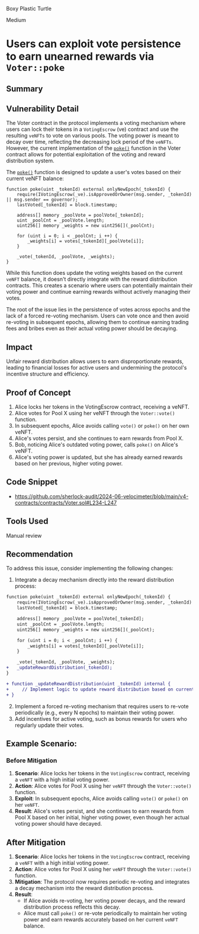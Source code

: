 Boxy Plastic Turtle

Medium

# Users can exploit vote persistence to earn unearned rewards via `Voter::poke`

## Summary

## Vulnerability Detail

The Voter contract in the protocol implements a voting mechanism where users can lock their tokens in a `VotingEscrow` (ve) contract and use the resulting `veNFTs` to vote on various pools. The voting power is meant to decay over time, reflecting the decreasing lock period of the `veNFTs`. However, the current implementation of the [`poke()`](https://github.com/sherlock-audit/2024-06-velocimeter/blob/main/v4-contracts/contracts/Voter.sol#L234-L247) function in the Voter contract allows for potential exploitation of the voting and reward distribution system.

The [`poke()`](https://github.com/sherlock-audit/2024-06-velocimeter/blob/main/v4-contracts/contracts/Voter.sol#L234-L247) function is designed to update a user's votes based on their current veNFT balance:

```solidity
function poke(uint _tokenId) external onlyNewEpoch(_tokenId) {
    require(IVotingEscrow(_ve).isApprovedOrOwner(msg.sender, _tokenId) || msg.sender == governor);
    lastVoted[_tokenId] = block.timestamp;

    address[] memory _poolVote = poolVote[_tokenId];
    uint _poolCnt = _poolVote.length;
    uint256[] memory _weights = new uint256[](_poolCnt);

    for (uint i = 0; i < _poolCnt; i ++) {
        _weights[i] = votes[_tokenId][_poolVote[i]];
    }

    _vote(_tokenId, _poolVote, _weights);
}
```

While this function does update the voting weights based on the current `veNFT` balance, it doesn't directly integrate with the reward distribution contracts. This creates a scenario where users can potentially maintain their voting power and continue earning rewards without actively managing their votes.

The root of the issue lies in the persistence of votes across epochs and the lack of a forced re-voting mechanism. Users can vote once and then avoid re-voting in subsequent epochs, allowing them to continue earning trading fees and bribes even as their actual voting power should be decaying.

## Impact

Unfair reward distribution allows users to earn disproportionate rewards, leading to financial losses for active users and undermining the protocol's incentive structure and efficiency.

## Proof of Concept
1. Alice locks her tokens in the VotingEscrow contract, receiving a veNFT.
2. Alice votes for Pool X using her veNFT through the `Voter::vote()` function.
3. In subsequent epochs, Alice avoids calling `vote()` or `poke()` on her own veNFT.
4. Alice's votes persist, and she continues to earn rewards from Pool X.
5. Bob, noticing Alice's outdated voting power, calls `poke()` on Alice's veNFT.
6. Alice's voting power is updated, but she has already earned rewards based on her previous, higher voting power.


## Code Snippet
- https://github.com/sherlock-audit/2024-06-velocimeter/blob/main/v4-contracts/contracts/Voter.sol#L234-L247

## Tools Used
Manual review

## Recommendation
To address this issue, consider implementing the following changes:

1. Integrate a decay mechanism directly into the reward distribution process:

```diff
function poke(uint _tokenId) external onlyNewEpoch(_tokenId) {
    require(IVotingEscrow(_ve).isApprovedOrOwner(msg.sender, _tokenId) || msg.sender == governor);
    lastVoted[_tokenId] = block.timestamp;

    address[] memory _poolVote = poolVote[_tokenId];
    uint _poolCnt = _poolVote.length;
    uint256[] memory _weights = new uint256[](_poolCnt);

    for (uint i = 0; i < _poolCnt; i ++) {
        _weights[i] = votes[_tokenId][_poolVote[i]];
    }

    _vote(_tokenId, _poolVote, _weights);
+   _updateRewardDistribution(_tokenId);
}

+ function _updateRewardDistribution(uint _tokenId) internal {
+     // Implement logic to update reward distribution based on current voting power
+ }
```

2. Implement a forced re-voting mechanism that requires users to re-vote periodically (e.g., every N epochs) to maintain their voting power.
3. Add incentives for active voting, such as bonus rewards for users who regularly update their votes.

##  Example Scenario:
### Before Mitigation

1. **Scenario**: Alice locks her tokens in the `VotingEscrow` contract, receiving a `veNFT` with a high initial voting power.
2. **Action**: Alice votes for Pool X using her `veNFT` through the `Voter::vote()` function.
3. **Exploit**: In subsequent epochs, Alice avoids calling `vote()` or `poke()` on her `veNFT`.
4. **Result**: Alice's votes persist, and she continues to earn rewards from Pool X based on her initial, higher voting power, even though her actual voting power should have decayed.

## After Mitigation

1. **Scenario**: Alice locks her tokens in the `VotingEscrow` contract, receiving a `veNFT` with a high initial voting power.
2. **Action**: Alice votes for Pool X using her `veNFT` through the `Voter::vote()` function.
3. **Mitigation**: The protocol now requires periodic re-voting and integrates a decay mechanism into the reward distribution process.
4. **Result**: 
    - If Alice avoids re-voting, her voting power decays, and the reward distribution process reflects this decay.
    - Alice must call `poke()` or re-vote periodically to maintain her voting power and earn rewards accurately based on her current `veNFT` balance.

